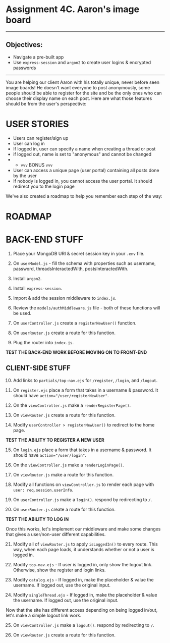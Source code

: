 # Assignment 4C. Aaron's image board

---

## Objectives:

- Navigate a pre-built app
- Use `express-session` and `argon2` to create user logins & encrypted passwords

---

You are helping our client Aaron with his totally unique, never before seen image boards! He doesn't want everyone to post anonymously, some people should be able to register for the site and be the only ones who can choose their display name on each post. Here are what those features should be from the user's perspective:

# USER STORIES

- Users can register/sign up
- User can log in
- If logged in, user can specify a name when creating a thread or post
- if logged out, name is set to "anonymous" and cannot be changed
- - `vvv` BONUS `vvv`
- User can access a unique page (user portal) containing all posts done by the user
- If nobody is logged in, you cannot access the user portal. It should redirect you to the login page

We've also created a roadmap to help you remember each step of the way:

# ROADMAP

# BACK-END STUFF

1. Place your MongoDB URI & secret session key in your `.env` file.

2. On `userModel.js` - fill the schema with properties such as username, password, threadsInteractedWith, postsInteractedWith.

3. Install `argon2`.

4. Install `express-session`.

5. Import & add the session middleware to `index.js`.

6. Review the `models/authMiddleware.js` file - both of these functions will be used.

7. On `userController.js` create a `registerNewUser()` function.

8. On `userRouter.js` create a route for this function.

9. Plug the router into `index.js`.

**TEST THE BACK-END WORK BEFORE MOVING ON TO FRONT-END**

## CLIENT-SIDE STUFF

10. Add links to `partials/top-nav.ejs` for `/register`, `/login`, and `/logout`.

11. On `register.ejs` place a form that takes in a username & password. It should have `action="/user/registerNewUser"`.

12. On the `viewController.js` make a `renderRegisterPage()`.

13. On `viewRouter.js` create a route for this function.

14. Modify `userController > registerNewUser()` to redirect to the home page.

**TEST THE ABILITY TO REGISTER A NEW USER**

15. On `login.ejs` place a form that takes in a username & password. It should have `action="/user/login"`.

16. On the `viewController.js` make a `renderLoginPage()`.

17. On `viewRouter.js` make a route for this function.

18. Modify all functions on `viewController.js` to render each page with `user: req.session.userInfo`.

19. On `userController.js` make a `login()`. respond by redirecting to `/`.

20. On `userRouter.js` create a route for this function.

**TEST THE ABILITY TO LOG IN**

Once this works, let's implement our middleware and make some changes that gives a user/non-user different capabilities.

21. Modify all of `viewRouter.js` to apply `isLoggedIn()` to every route. This way, when each page loads, it understands whether or not a user is logged in.

22. Modify `top-nav.ejs` - If user is logged in, only show the logout link. Otherwise, show the register and login links.

23. Modify `catalog.ejs` - If logged in, make the placeholder & value the username. If logged out, use the original input.

24. Modify `singleThread.ejs` - If logged in, make the placeholder & value the username. If logged out, use the original input.

Now that the site has different access depending on being logged in/out, let's make a simple logout link work.

25. On `viewController.js` make a `logout()`. respond by redirecting to `/`.

26. On `viewRouter.js` create a route for this function.
